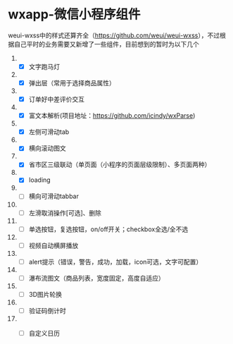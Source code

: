 # wxapp-微信小程序组件
weui-wxss中的样式还算齐全（<a href="https://github.com/weui/weui-wxss" target='_blank'>https://github.com/weui/weui-wxss</a>），不过根据自己平时的业务需要又新增了一些组件，目前想到的暂时为以下几个

 1. - [x] 文字跑马灯
 2. - [x] 弹出层（常用于选择商品属性）
 3. - [x] 订单好中差评价交互
 4. - [x] 富文本解析(项目地址：<a href="https://github.com/icindy/wxParse" target="_blank">https://github.com/icindy/wxParse</a>)
 5. - [x] 左侧可滑动tab
 6. - [x] 横向滚动图文
 7. - [x] 省市区三级联动（单页面（小程序的页面层级限制）、多页面两种）
 8. - [x] loading
 9. - [ ] 横向可滑动tabbar
 9. - [ ] 左滑取消操作[可选]、删除
 10. - [ ] 单选按钮，复选按钮，on/off开关；checkbox全选/全不选
 11. - [ ] 视频自动横屏播放
 12. - [ ] alert提示（错误，警告，成功，加载，icon可选，文字可配置）
 13. - [ ] 瀑布流图文（商品列表，宽度固定，高度自适应）
 14. - [ ] 3D图片轮换
 15. - [ ] 验证码倒计时
 16. - [ ] 自定义日历


